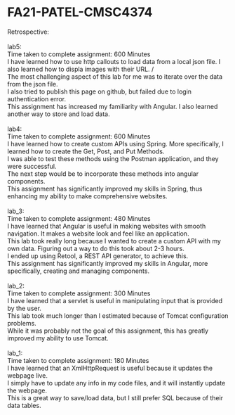 # FA21-PATEL-CMSC4374

Retrospective:<br /><br />
    lab5: <br />
        Time taken to complete assignment: 600 Minutes <br />
        I have learned how to use http callouts to load data from a local json file. I also learned how to displa images with their URL. /<br />
        The most challenging aspect of this lab for me was to iterate over the data from the json file. <br />
        I also tried to publish this page on github, but failed due to login authentication error. <br />
        This assignment has increased my familiarity with Angular. I also learned another way to store and load data.  <br /> <br />
    lab4: <br />
        Time taken to complete assignment: 600 Minutes <br />
        I have learned how to create custom APIs using Spring. More specifically, I learned how to create the Get, Post, and Put Methods.<br />
        I was able to test these methods using the Postman application, and they were successful. <br />
        The next step would be to incorporate these methods into angular components. <br />
        This assignment has significantly improved my skills in Spring, thus enhancing my ability to make comprehensive websites.  <br /> <br />
    lab_3: <br />
        Time taken to complete assignment: 480 Minutes <br />
        I have learned that Angular is useful in making websites with smooth navigation. It makes a website look and feel like an application. <br />
        This lab took really long because I wanted to create a custom API with my own data. Figuring out a way to do this took about 2-3 hours. <br />
        I ended up using Retool, a REST API generator, to achieve this. <br />
        This assignment has significantly improved my skills in Angular, more specifically, creating and managing components.  <br /> <br />
    lab_2: <br />
        Time taken to complete assignment: 300 Minutes <br />
        I have learned that a servlet is useful in manipulating input that is provided by the user. <br />
        This lab took much longer than I estimated because of Tomcat configuration problems. <br />
        While it was probably not the goal of this assignment, this has greatly improved my ability to use Tomcat. <br /> <br />
    lab_1: <br />
        Time taken to complete assignment: 180 Minutes <br />
        I have learned that an XmlHttpRequest is useful because it updates the webpage live. <br />
        I simply have to update any info in my code files, and it will instantly update the webpage. <br />
        This is a great way to save/load data, but I still prefer SQL because of their data tables. <br />
        
